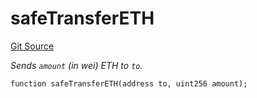 # safeTransferETH
[Git Source](https://github.com/zammdefi/ZAMM/blob/fa189555585feef833515e20b93171c09b0534a0/src/utils/TransferHelper.sol)

*Sends `amount` (in wei) ETH to `to`.*


```solidity
function safeTransferETH(address to, uint256 amount);
```

